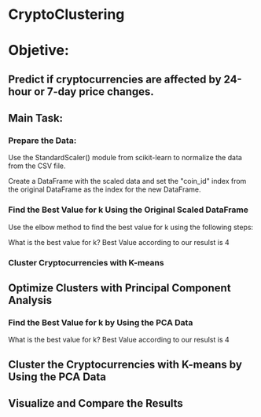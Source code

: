 # CryptoClustering

# Objetive:

## Predict if cryptocurrencies are affected by 24-hour or 7-day price changes.

## Main Task:

### Prepare the Data:

Use the StandardScaler() module from scikit-learn to normalize the data from the CSV file.

Create a DataFrame with the scaled data and set the "coin_id" index from the original DataFrame as the index for the new DataFrame.

### Find the Best Value for k Using the Original Scaled DataFrame
Use the elbow method to find the best value for k using the following steps:

What is the best value for k? Best Value according to our resulst is  4

### Cluster Cryptocurrencies with K-means
## Optimize Clusters with Principal Component Analysis

### Find the Best Value for k by Using the PCA Data 

What is the best value for k? Best Value according to our resulst is  4

## Cluster the Cryptocurrencies with K-means by Using the PCA Data 

## Visualize and Compare the Results

